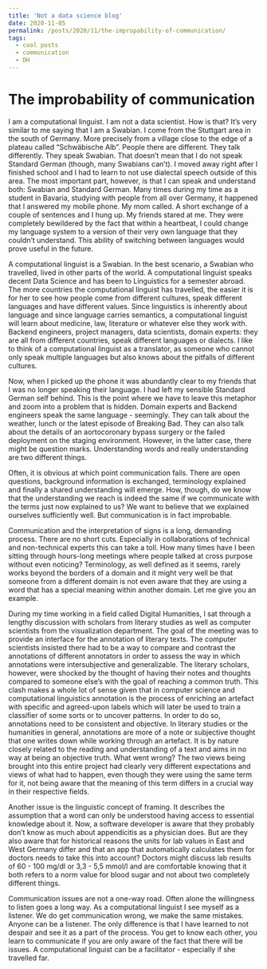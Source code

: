 ```yaml
---
title: 'Not a data science blog'
date: 2020-11-05
permalink: /posts/2020/11/the-impropability-of-communication/
tags:
  - cool posts
  - communication
  - DH
---
```




The improbability of communication
======
I am a computational linguist. I am not a data scientist. How is that? It’s very similar to me saying that I am a Swabian. I come from the Stuttgart area in the south of Germany. More precisely from a village close to the edge of a plateau called “Schwäbische Alb”. People there are different. They talk differently. They speak Swabian. That doesn’t mean that I do not speak Standard German (though, many Swabians can’t). I moved away right after I finished school and I had to learn to not use dialectal speech outside of this area. The most important part, however, is that I can speak and understand both: Swabian and Standard German. Many times during my time as a student in Bavaria, studying with people from all over Germany, it happened that I answered my mobile phone. My mom called. A short exchange of a couple of sentences and I hung up. My friends stared at me. They were completely  bewildered by the fact that within a heartbeat, I could change my language system to a version of their very own language that they couldn’t understand. This ability of switching between languages would prove useful in the future.

A computational linguist is a Swabian. In the best scenario, a Swabian who travelled, lived in other parts of the world. A computational linguist speaks decent Data Science and has been to Linguistics for a semester abroad. The more countries the computational linguist has travelled, the easier it is for her to see how people come from different cultures, speak different languages and have different values. Since linguistics is inherently about language and since language carries semantics, a computational linguist will learn about medicine, law, literature or whatever else they work with. Backend engineers, project managers, data scientists, domain experts: they are all from different countries, speak different languages or dialects. I like to think of a computational linguist as a translator, as someone who cannot only speak multiple languages but also knows about the pitfalls of different cultures.

Now, when I picked up the phone it was abundantly clear to my friends that I was no longer speaking their language. I had left my sensible Standard German self behind. This is the point where we have to leave this metaphor and zoom into a problem that is hidden. Domain experts and Backend engineers speak the same language - seemingly. They can talk about the weather, lunch or the latest episode of Breaking Bad. They can also talk about the details of an aortocoronary bypass surgery or the failed deployment on the staging environment. However, in the latter case, there might be question marks. Understanding words and really understanding are two different things.

Often, it is obvious at which point communication fails. There are open questions, background information is exchanged, terminology explained and finally a shared understanding will emerge. How, though, do we know that the understanding we reach is indeed the same if we communicate with the terms just now explained to us? We want to believe that we explained ourselves sufficiently well. But communication is in fact improbable. 

Communication and the interpretation of signs is a long, demanding process. There are no short cuts. Especially in collaborations of technical and non-technical experts this can take a toll. How many times have I been sitting through hours-long meetings where people talked at cross purpose without even noticing? Terminology, as well defined as it seems, rarely works beyond the borders of a domain and it might very well be that someone from a different domain is not even aware that they are using a word that has a special meaning within another domain. Let me give you an example.
 
During my time working in a field called Digital Humanities, I sat through a lengthy discussion with scholars from literary studies as well as computer scientists from the visualization department. The goal of the meeting was to provide an interface for the annotation of literary texts. The computer scientists insisted there had to be a way to compare and contrast the annotations of different annotators in order to assess the way in which annotations were intersubjective and generalizable. The literary scholars, however, were shocked by the thought of having their notes and thoughts compared to someone else’s with the goal of reaching a common truth. This clash makes a whole lot of sense given that in computer science and computational linguistics annotation is the process of enriching an artefact with specific and agreed-upon labels which will later be used to train a classifier of some sorts or to uncover patterns. In order to do so, annotations need to be consistent and objective. In literary studies or the humanities in general, annotations are more of a note or subjective thought that one writes down while working through an artefact. It is by nature closely related to the reading and understanding of a text and aims in no way at being an objective truth.
What went wrong? The two views being brought into this entire project had clearly very different expectations and views of what had to happen, even though they were using the same term for it, not being aware that the meaning of this term differs in a crucial way in their respective fields. 

Another issue is the linguistic concept of framing. It describes the assumption that a word can only be understood having access to essential knowledge about it. Now, a software developer is aware that they probably don’t know as much about appendicitis as a physician does. But are they also aware that for historical reasons the units for lab values in East and West Germany differ and that an app that automatically calculates them for doctors needs to take this into account? Doctors might discuss lab results of 60 - 100 mg/dl or 3,3 - 5,5 mmol/l and are comfortable knowing that it both refers to a norm value for blood sugar and not about two completely different things.

Communication issues are not a one-way road. Often alone the willingness to listen goes a long way. As a computational linguist I see myself as a listener. We do get communication wrong, we make the same mistakes. Anyone can be a listener. The only difference is that I have learned to not despair and see it as a part of the process. You get to know each other, you learn to communicate if you are only aware of the fact that there will be issues. A computational linguist can be a facilitator - especially if she travelled far.



